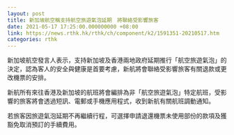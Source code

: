 ```yaml
---
layout: post
title: 新加坡航空稱支持航空旅遊氣泡延期　將聯絡受影響旅客
date: 2021-05-17 17:25:00.000000000 +08:00
link: https://news.rthk.hk/rthk/ch/component/k2/1591351-20210517.htm
categories: rthk
---
```


新加坡航空發言人表示，支持新加坡及香港兩地政府延期推行「航空旅遊氣泡」的決定，認為客人的安全與健康是首要考慮，新航將會聯絡受影響旅客有關退款或更改機票的安排。

新航所有來往香港及新加坡的航班將會編排為非「航空旅遊氣泡」特定航班，受影響的旅客將會透過短訊、電郵或手機應用程式，收到新航有關航班調動通知。

若旅客因旅遊氣泡延期不再繼續行程，可選擇申請退還機票未使用部份的款項及獲豁免取消預訂的手續費用。
